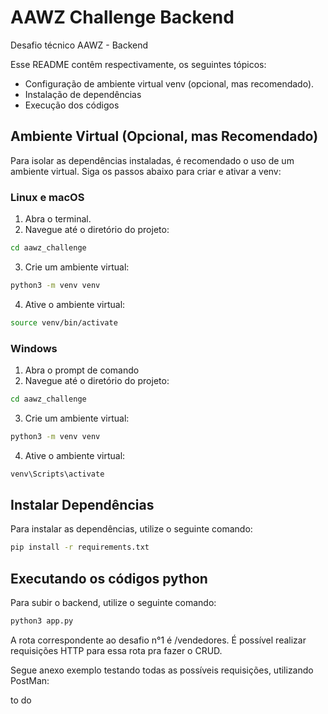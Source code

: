 # AAWZ Challenge Backend
Desafio técnico AAWZ - Backend

Esse README contêm respectivamente, os seguintes tópicos:
- Configuração de ambiente virtual venv (opcional, mas recomendado).
- Instalação de dependências
- Execução dos códigos

## Ambiente Virtual (Opcional, mas Recomendado)

Para isolar as dependências instaladas, é recomendado o uso de um ambiente virtual. Siga os passos abaixo para criar e ativar a venv:

### Linux e macOS

1. Abra o terminal.
2. Navegue até o diretório do projeto:

```bash
cd aawz_challenge
```

3. Crie um ambiente virtual:
```bash
python3 -m venv venv
```

4. Ative o ambiente virtual:
```bash
source venv/bin/activate
```

### Windows

1. Abra o prompt de comando
2. Navegue até o diretório do projeto:
```bash
cd aawz_challenge
```

3. Crie um ambiente virtual:
```bash
python3 -m venv venv
```

4. Ative o ambiente virtual:
```bash
venv\Scripts\activate
```

## Instalar Dependências
Para instalar as dependências, utilize o seguinte comando:
```bash
pip install -r requirements.txt
```

## Executando os códigos python

Para subir o backend, utilize o seguinte comando:
```bash
python3 app.py
```

A rota correspondente ao desafio n°1 é /vendedores.
É possível realizar requisições HTTP para essa rota pra fazer o CRUD.

Segue anexo exemplo testando todas as possíveis requisições, utilizando PostMan:

to do
